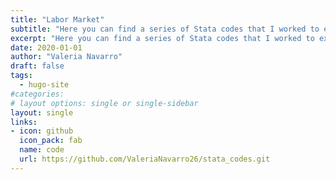 ```yaml
---
title: "Labor Market"
subtitle: "Here you can find a series of Stata codes that I worked to extract relevant information about Peruvian labor market. The codes are worked on basis of data from the National Household Survey (ENAHO)"
excerpt: "Here you can find a series of Stata codes that I worked to extract relevant information about Peruvian labor market. The codes are worked on basis of data from the National Household Survey (ENAHO)"
date: 2020-01-01
author: "Valeria Navarro"
draft: false
tags:
  - hugo-site
#categories:
# layout options: single or single-sidebar
layout: single
links:
- icon: github
  icon_pack: fab
  name: code
  url: https://github.com/ValeriaNavarro26/stata_codes.git
---
```


